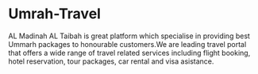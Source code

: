# Umrah-Travel
AL Madinah AL Taibah is great platform which specialise in providing best Ummarh packages to honourable customers.We are leading travel portal that offers a wide range of travel related services including flight booking, hotel reservation, tour packages, car rental and visa asistance. 
